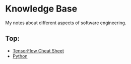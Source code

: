 # Knowledge Base

My notes about different aspects of software engineering.

## Top:

- [TensorFlow Cheat Sheet](ML/tf-cheatsheet.md)
- [Python](Python/Python.md)